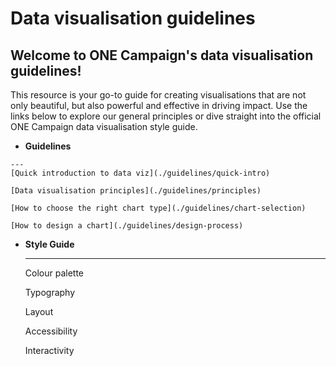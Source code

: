 # Data visualisation guidelines


<h2>Welcome to ONE Campaign's data visualisation guidelines!</h2>

This resource is your go-to guide for creating visualisations that are not only beautiful,
but also powerful and effective in driving impact. Use the links below to explore 
our general principles or dive straight 
into the official ONE Campaign data visualisation style guide.


<div class="grid cards" markdown>

-    __Guidelines__

    ---
    [Quick introduction to data viz](./guidelines/quick-intro)

    [Data visualisation principles](./guidelines/principles)

    [How to choose the right chart type](./guidelines/chart-selection)

    [How to design a chart](./guidelines/design-process)


-   __Style Guide__

    ---
    Colour palette

    Typography

    Layout

    Accessibility

    Interactivity


</div>